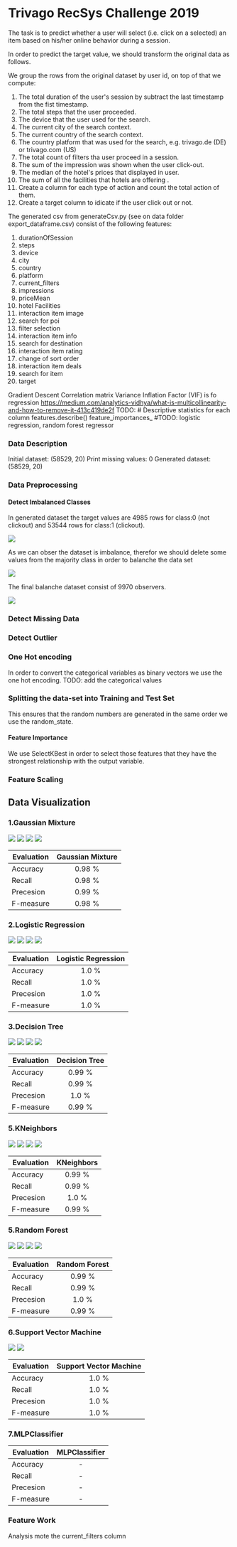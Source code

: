 # Trivago RecSys Challenge 2019

The task is to predict whether a user will select (i.e. click on a selected) an item based on his/her online behavior during a session.

In order to predict the target value, we should transform the original data as follows.

We group the rows from the original dataset by user id, on top of that we compute:

1.  The total duration of the user's session by subtract the last timestamp from the fist timestamp.
2.  The total steps that the user proceeded. 
3.  The device that the user used for the search.
4.  The current city of the search context.
5.  The current country of the search context.
6.  The country platform that was used for the search, e.g. trivago.de (DE) or trivago.com (US)
7.  The total count of filters tha user proceed in a session.
8.  The sum of the impression was shown when the user click-out.
9.  The median of the hotel's prices that displayed in user.
10. The sum of all the facilities that hotels are offering .
11. Create a column for each type of action and count the total action of them.
12. Create a target column to idicate if the user click out or not.

The generated csv from generateCsv.py (see on data folder export_dataframe.csv) consist of the following features:

1. durationOfSession
2. steps
3. device
4. city
5. country
6. platform
7. current_filters
8. impressions
9. priceMean
10. hotel Facilities
11. interaction item image
12. search for poi
13. filter selection
14. interaction item info
15. search for destination
16. interaction item rating
17. change of sort order
18. interaction item deals
19. search for item
20. target

Gradient Descent
Correlation matrix
Variance Inflation Factor (VIF) is fo regression
https://medium.com/analytics-vidhya/what-is-multicollinearity-and-how-to-remove-it-413c419de2f
TODO: # Descriptive statistics for each column
features.describe()
feature_importances_
#TODO:  logistic regression, random forest regressor

### Data Description
Initial dataset: (58529, 20)
Print missing values:  0
Generated dataset: (58529, 20)

### Data Preprocessing


#### Detect Imbalanced Classes

In generated dataset the target values are 4985 rows for class:0 (not clickout) and 53544 rows for class:1 (clickout).

![](images/initialDistOfTargetClass.png)

As we can obser the dataset is imbalance, therefor we should delete some values from the majority class in order to balanche the data set

![](images/generatedDistOfTargetClass.png)

The final balanche dataset consist of 9970 observers.

![](images/correlationHeatMap.png)

### Detect Missing Data

### Detect Outlier

### One Hot encoding
In order to convert the categorical variables as binary vectors we use the one hot encoding.
TODO: add the categorical values

### Splitting the data-set into Training and Test Set
This ensures that the random numbers are generated in the same order we use the random_state.

#### Feature Importance
We use SelectKBest in order to select those features that they have the strongest relationship with the output variable.

### Feature Scaling

## Data Visualization

### 1.Gaussian Mixture

![](images/gaussianNaiveBayesConfusionMatrix.png)
![](images/GaussianNaiveBayesRocCurve.png)
![](images/gaussianNaiveBayesTradeOff1.png)
![](images/gaussianNaiveBayesTradeOff2.png)

| Evaluation    | Gaussian Mixture          
| ------------- |:-------------:
| Accuracy      | 0.98 %
| Recall        | 0.98 %     
| Precesion     | 0.99 %     
| F-measure     | 0.98 %      

### 2.Logistic Regression

![](images/logisticRegressionConfusionMatrix.png)
![](images/logisticRegressionRocCurve.png)
![](images/logisticRegressionTradeOff1.png)
![](images/logisticRegressionTradeOff2.png)

| Evaluation    | Logistic Regression           
| ------------- |:-------------:
| Accuracy      | 1.0 % 
| Recall        | 1.0 %     
| Precesion     | 1.0 %     
| F-measure     | 1.0 %      

### 3.Decision Tree

![](images/decisionTreeConfusionMatrix.png)
![](images/decisionTreeRocCurve.png)
![](images/decesionTreeTradeOff1.png)
![](images/decesionTreeTradeOff2.png)

| Evaluation    | Decision Tree           
| ------------- |:-------------:
| Accuracy      | 0.99 % 
| Recall        | 0.99 %     
| Precesion     | 1.0 %     
| F-measure     | 0.99 %      

### 5.KNeighbors

![](images/kneighborsConfusionMatrix.png)
![](images/kneighborsRocCurve.png)
![](images/kneighborsTradeOff1.png)
![](images/kneighborsTradeOff2.png)

| Evaluation    | KNeighbors           
| ------------- |:-------------:
| Accuracy      | 0.99 % 
| Recall        | 0.99 %     
| Precesion     | 1.0 %     
| F-measure     | 0.99 %      

### 5.Random Forest

![](images/randomForestConfusionMatrix.png)
![](images/randomForestRocCurve.png)
![](images/randomForestTradeOff1.png)
![](images/randomForestTradeOff2.png)

| Evaluation    | Random Forest          
| ------------- |:-------------:
| Accuracy      | 0.99 % 
| Recall        | 0.99 %     
| Precesion     | 1.0 %     
| F-measure     | 0.99 %      

### 6.Support Vector Machine

![](images/supportVectorMachineConfusionMatrix.png)
![](images/supportVectorMachineRocCurve.png)


| Evaluation    | Support Vector Machine          
| ------------- |:-------------:
| Accuracy      | 1.0 % 
| Recall        | 1.0 %     
| Precesion     | 1.0 %     
| F-measure     | 1.0 %      

### 7.MLPClassifier

| Evaluation    | MLPClassifier          
| ------------- |:-------------:
| Accuracy      | - 
| Recall        | -     
| Precesion     | -     
| F-measure     | -      

### Feature Work 
Analysis mote the current_filters column